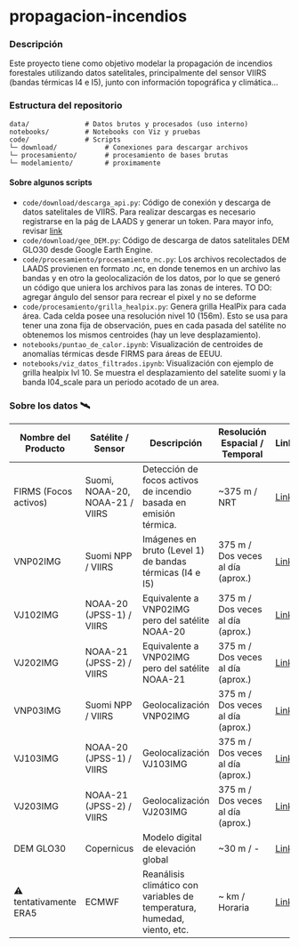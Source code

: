# propagacion-incendios

### Descripción

Este proyecto tiene como objetivo modelar la propagación de incendios forestales utilizando datos satelitales, principalmente del sensor VIIRS (bandas térmicas I4 e I5), junto con información topográfica y climática...

### Estructura del repositorio

```text
data/              # Datos brutos y procesados (uso interno)
notebooks/         # Notebooks con Viz y pruebas
code/              # Scripts
└─ download/            # Conexiones para descargar archivos
└─ procesamiento/       # procesamiento de bases brutas
└─ modelamiento/        # proximamente
```


#### Sobre algunos scripts

- `code/download/descarga_api.py`: Código de conexión y descarga de datos satelitales de VIIRS. Para realizar descargas es necesario registrarse en la pág de LAADS y generar un token. Para mayor info, revisar [link](https://ladsweb.modaps.eosdis.nasa.gov/tools-and-services/api-v2/quick-start-guide/)
- `code/download/gee_DEM.py`: Código de descarga de datos satelitales DEM GLO30 desde Google Earth Engine. 
- `code/procesamiento/procesamiento_nc.py`: Los archivos recolectados de LAADS provienen en formato .nc, en donde tenemos en un archivo las bandas y en otro la geolocalización de los datos, por lo que se generó un código que uniera los archivos para las zonas de interes. TO DO: agregar ángulo del sensor para recrear el pixel y no se deforme 
- `code/procesamiento/grilla_healpix.py`: Genera grilla HealPix para cada área. Cada celda posee una resolución nivel 10 (156m). Esto se usa para tener una zona fija de observación, pues en cada pasada del satélite no obtenemos los mismos centroides (hay un leve desplazamiento).
- `notebooks/puntao_de_calor.ipynb`: Visualización de centroides de anomalías térmicas desde FIRMS para áreas de EEUU. 
- `notebooks/viz_datos_filtrados.ipynb`: Visualización con ejemplo de grilla healpix lvl 10. Se muestra el desplazamiento del satelite suomi y la banda I04_scale para un periodo acotado de un area.



### Sobre los datos 🛰️

| Nombre del Producto | Satélite / Sensor| Descripción | Resolución Espacial / Temporal | Link |
|---|---|---|---|---|
| FIRMS (Focos activos) | Suomi, NOAA-20, NOAA-21 / VIIRS | Detección de focos activos de incendio basada en emisión térmica.| ~375 m / NRT|[Link](https://firms.modaps.eosdis.nasa.gov/download/)|
| VNP02IMG | Suomi NPP / VIIRS | Imágenes en bruto (Level 1) de bandas térmicas (I4 e I5)| 375 m / Dos veces al día (aprox.)|[Link](https://ladsweb.modaps.eosdis.nasa.gov/missions-and-measurements/products/VNP02IMG)|
| VJ102IMG| NOAA-20 (JPSS-1) / VIIRS | Equivalente a VNP02IMG pero del satélite NOAA-20 | 375 m / Dos veces al día (aprox.)|[Link](https://ladsweb.modaps.eosdis.nasa.gov/missions-and-measurements/products/VJ102IMG)|
| VJ202IMG| NOAA-21 (JPSS-2) / VIIRS | Equivalente a VNP02IMG pero del satélite NOAA-21 | 375 m / Dos veces al día (aprox.)|[Link](https://ladsweb.modaps.eosdis.nasa.gov/missions-and-measurements/products/VJ202IMG)|
| VNP03IMG | Suomi NPP / VIIRS | Geolocalización VNP02IMG| 375 m / Dos veces al día (aprox.)|[Link](https://ladsweb.modaps.eosdis.nasa.gov/missions-and-measurements/products/VNP03IMG)|
| VJ103IMG| NOAA-20 (JPSS-1) / VIIRS | Geolocalización VJ103IMG| 375 m / Dos veces al día (aprox.)|[Link](https://ladsweb.modaps.eosdis.nasa.gov/missions-and-measurements/products/VJ103IMG)|
| VJ203IMG| NOAA-21 (JPSS-2) / VIIRS | Geolocalización VJ203IMG| 375 m / Dos veces al día (aprox.)|[Link](https://ladsweb.modaps.eosdis.nasa.gov/missions-and-measurements/products/VJ203IMG)|
| DEM GLO30| Copernicus |Modelo digital de elevación global| ~30 m / - |[Link](https://developers.google.com/earth-engine/datasets/catalog/COPERNICUS_DEM_GLO30?hl=es-419)|
| ⚠️ tentativamente ERA5| ECMWF| Reanálisis climático con variables de temperatura, humedad, viento, etc.  | ~ km / Horaria |[Link](https://cds.climate.copernicus.eu/)|

